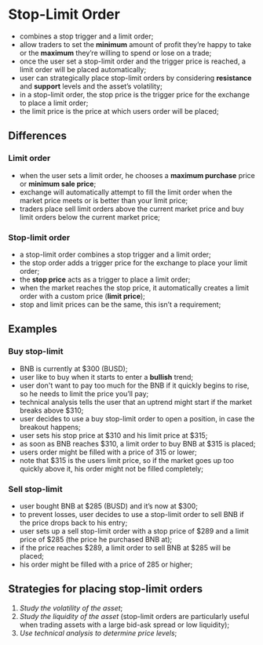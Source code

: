 # Stop-Limit Order

- combines a stop trigger and a limit order;
- allow traders to set the **minimum** amount of profit they’re happy to take or the **maximum** they’re willing to spend or lose on a trade;
- once the user set a stop-limit order and the trigger price is reached, a limit order will be placed automatically;
- user can strategically place stop-limit orders by considering **resistance** and **support** levels and the asset’s volatility;
- in a stop-limit order, the stop price is the trigger price for the exchange to place a limit order;
- the limit price is the price at which users order will be placed;

## Differences

### Limit order

- when the user sets a limit order, he chooses a **maximum purchase** price or **minimum sale price**;
- exchange will automatically attempt to fill the limit order when the market price meets or is better than your limit price;
- traders place sell limit orders above the current market price and buy limit orders below the current market price;

### Stop-limit order

- a stop-limit order combines a stop trigger and a limit order;
- the stop order adds a trigger price for the exchange to place your limit order;
- the **stop price** acts as a trigger to place a limit order;
- when the market reaches the stop price, it automatically creates a limit order with a custom price (**limit price**);
- stop and limit prices can be the same, this isn’t a requirement;

## Examples

### Buy stop-limit

- BNB is currently at $300 (BUSD);
- user like to buy when it starts to enter a **bullish** trend;
- user don't want to pay too much for the BNB if it quickly begins to rise, so he needs to limit the price you’ll pay;
- technical analysis tells the user that an uptrend might start if the market breaks above $310;
- user decides to use a buy stop-limit order to open a position, in case the breakout happens;
- user sets his stop price at $310 and his limit price at $315;
- as soon as BNB reaches $310, a limit order to buy BNB at $315 is placed;
- users order might be filled with a price of 315 or lower;
- note that $315 is the users limit price, so if the market goes up too quickly above it, his order might not be filled completely;

### Sell stop-limit

- user bought BNB at $285 (BUSD) and it’s now at $300;
- to prevent losses, user decides to use a stop-limit order to sell BNB if the price drops back to his entry;
- user sets up a sell stop-limit order with a stop price of $289 and a limit price of $285 (the price he purchased BNB at);
- if the price reaches $289, a limit order to sell BNB at $285 will be placed;
- his order might be filled with a price of 285 or higher;

## Strategies for placing stop-limit orders

1. _Study the volatility of the asset_;
2. _Study the liquidity of the asset_ (stop-limit orders are particularly useful when trading assets with a large bid-ask spread or low liquidity);
3. _Use technical analysis to determine price levels_;